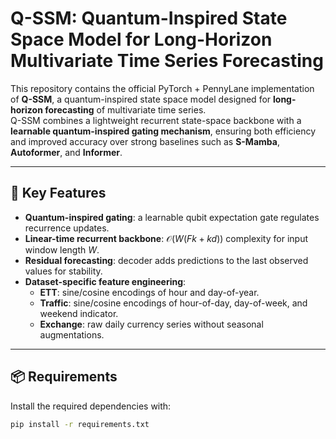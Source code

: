 # Q-SSM: Quantum-Inspired State Space Model for Long-Horizon Multivariate Time Series Forecasting

This repository contains the official PyTorch + PennyLane implementation of **Q-SSM**, a quantum-inspired state space model designed for **long-horizon forecasting** of multivariate time series.  
Q-SSM combines a lightweight recurrent state-space backbone with a **learnable quantum-inspired gating mechanism**, ensuring both efficiency and improved accuracy over strong baselines such as **S-Mamba**, **Autoformer**, and **Informer**.

---

## 🌟 Key Features
- **Quantum-inspired gating**: a learnable qubit expectation gate regulates recurrence updates.  
- **Linear-time recurrent backbone**: $\mathcal{O}(W(Fk+kd))$ complexity for input window length $W$.  
- **Residual forecasting**: decoder adds predictions to the last observed values for stability.  
- **Dataset-specific feature engineering**:  
  - **ETT**: sine/cosine encodings of hour and day-of-year.  
  - **Traffic**: sine/cosine encodings of hour-of-day, day-of-week, and weekend indicator.  
  - **Exchange**: raw daily currency series without seasonal augmentations.  

---

## 📦 Requirements
Install the required dependencies with:
```bash
pip install -r requirements.txt
